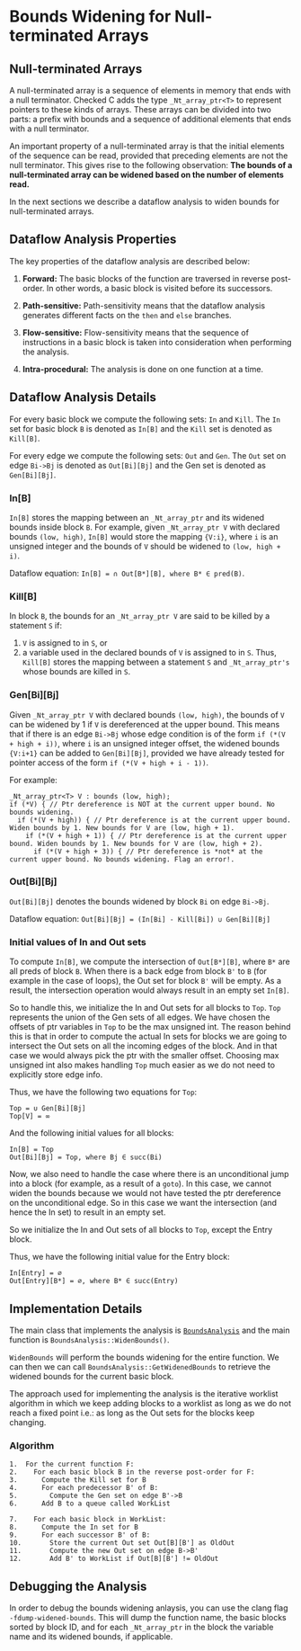 # Bounds Widening for Null-terminated Arrays

## Null-terminated Arrays
A null-terminated array is a sequence of elements in memory that ends with a
null terminator. Checked C adds the type `_Nt_array_ptr<T>` to represent
pointers to these kinds of arrays. These arrays can be divided into two parts:
a prefix with bounds and a sequence of additional elements that ends with a
null terminator.

An important property of a null-terminated array is that the initial elements
of the sequence can be read, provided that preceding elements are not the null
terminator. This gives rise to the following observation:
**The bounds of a null-terminated array can be widened based on the number of
elements read.**

In the next sections we describe a dataflow analysis to widen bounds for
null-terminated arrays.

## Dataflow Analysis Properties
The key properties of the dataflow analysis are described below:

1. **Forward:** The basic blocks of the function are traversed in reverse
post-order. In other words, a basic block is visited before its successors.

2. **Path-sensitive:** Path-sensitivity means that the dataflow analysis
generates different facts on the `then` and `else` branches.

3. **Flow-sensitive:** Flow-sensitivity means that the sequence of instructions
in a basic block is taken into consideration when performing the analysis.

4. **Intra-procedural:** The analysis is done on one function at a time.

## Dataflow Analysis Details
For every basic block we compute the following sets: `In` and `Kill`. The `In`
set for basic block `B` is denoted as `In[B]` and the `Kill` set is denoted as
`Kill[B]`.

For every edge we compute the following sets: `Out` and `Gen`. The `Out` set on
edge `Bi->Bj` is denoted as `Out[Bi][Bj]` and the Gen set is denoted as
`Gen[Bi][Bj]`.

### In[B]
`In[B]` stores the mapping between an `_Nt_array_ptr` and its widened bounds
inside block `B`. For example, given `_Nt_array_ptr V` with declared bounds
`(low, high)`, `In[B]` would store the mapping `{V:i}`, where `i` is an unsigned
integer and the bounds of `V` should be widened to `(low, high + i)`.

Dataflow equation:
`In[B] = ∩ Out[B*][B], where B* ∈ pred(B)`.

### Kill[B]
In block `B`, the bounds for an `_Nt_array_ptr V` are said to be killed by a
statement `S` if:
1. `V` is assigned to in `S`, or
2. a variable used in the declared bounds of `V` is assigned to in `S`.
Thus, `Kill[B]` stores the mapping between a statement `S` and `_Nt_array_ptr's`
whose bounds are killed in `S`.

### Gen[Bi][Bj]
Given `_Nt_array_ptr V` with declared bounds `(low, high)`, the bounds of `V`
can be widened by 1 if `V` is dereferenced at the upper bound. This means that
if there is an edge `Bi->Bj` whose edge condition is of the form `if (*(V +
high + i))`, where `i` is an unsigned integer offset, the widened bounds
`{V:i+1}` can be added to `Gen[Bi][Bj]`, provided we have already tested for
pointer access of the form `if (*(V + high + i - 1))`.

For example:
```
_Nt_array_ptr<T> V : bounds (low, high);
if (*V) { // Ptr dereference is NOT at the current upper bound. No bounds widening.
  if (*(V + high)) { // Ptr dereference is at the current upper bound. Widen bounds by 1. New bounds for V are (low, high + 1).
    if (*(V + high + 1)) { // Ptr dereference is at the current upper bound. Widen bounds by 1. New bounds for V are (low, high + 2).
      if (*(V + high + 3)) { // Ptr dereference is *not* at the current upper bound. No bounds widening. Flag an error!.
```

### Out[Bi][Bj]
`Out[Bi][Bj]` denotes the bounds widened by block `Bi` on edge `Bi->Bj`.

Dataflow equation:
`Out[Bi][Bj] = (In[Bi] - Kill[Bi]) ∪ Gen[Bi][Bj]`

### Initial values of In and Out sets

To compute `In[B]`, we compute the intersection of `Out[B*][B]`, where `B*` are
all preds of block `B`. When there is a back edge from block `B'` to `B` (for
example in the case of loops), the Out set for block `B'` will be empty. As a
result, the intersection operation would always result in an empty set `In[B]`.

So to handle this, we initialize the In and Out sets for all blocks to `Top`.
`Top` represents the union of the Gen sets of all edges. We have chosen the
offsets of ptr variables in `Top` to be the max unsigned int. The reason behind
this is that in order to compute the actual In sets for blocks we are going to
intersect the Out sets on all the incoming edges of the block. And in that case
we would always pick the ptr with the smaller offset. Choosing max unsigned int
also makes handling `Top` much easier as we do not need to explicitly store edge
info.

Thus, we have the following two equations for `Top`:
```
Top = ∪ Gen[Bi][Bj]
Top[V] = ∞
```

And the following initial values for all blocks:
```
In[B] = Top
Out[Bi][Bj] = Top, where Bj ∈ succ(Bi)
```

Now, we also need to handle the case where there is an unconditional jump into a
block (for example, as a result of a `goto`). In this case, we cannot widen the
bounds because we would not have tested the ptr dereference on the
unconditional edge. So in this case we want the intersection (and hence the In
set) to result in an empty set.

So we initialize the In and Out sets of all blocks to `Top`, except the Entry
block.

Thus, we have the following initial value for the Entry block:
```
In[Entry] = ∅
Out[Entry][B*] = ∅, where B* ∈ succ(Entry)
```

## Implementation Details
The main class that implements the analysis is
[`BoundsAnalysis`](https://github.com/microsoft/checkedc-clang/blob/master/clang/lib/Sema/BoundsAnalysis.cpp)
and the main function is `BoundsAnalysis::WidenBounds()`.

`WidenBounds` will perform the bounds widening for the entire function. We can
then we can call `BoundsAnalysis::GetWidenedBounds` to retrieve the
widened bounds for the current basic block.

The approach used for implementing the analysis is the iterative worklist
algorithm in which we keep adding blocks to a worklist as long as we do not
reach a fixed point i.e.: as long as the Out sets for the blocks keep changing.

### Algorithm
```
1.  For the current function F:
2.    For each basic block B in the reverse post-order for F:
3.      Compute the Kill set for B
4.      For each predecessor B' of B:
5.        Compute the Gen set on edge B'->B
6.      Add B to a queue called WorkList

7.    For each basic block in WorkList:
8.      Compute the In set for B
9.      For each successor B' of B:
10.       Store the current Out set Out[B][B'] as OldOut
11.       Compute the new Out set on edge B->B'
12.       Add B' to WorkList if Out[B][B'] != OldOut
```

## Debugging the Analysis
In order to debug the bounds widening anlaysis, you can use the clang flag
`-fdump-widened-bounds`. This will dump the function name, the basic blocks
sorted by block ID, and for each `_Nt_array_ptr` in the block the variable name
and its widened bounds, if applicable.
